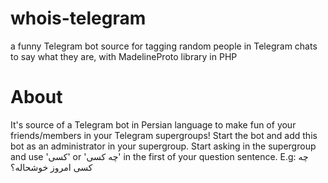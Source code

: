 # whois-telegram
a funny Telegram bot source for tagging random people in Telegram chats to say what they are, with MadelineProto library in PHP

# About
It's source of a Telegram bot in Persian language to make fun of your friends/members in your Telegram supergroups!
Start the bot and add this bot as an administrator in your supergroup.
Start asking in the supergroup and use 'کسی' or 'چه کسی' in the first of your question sentence.
E.g: چه کسی امروز خوشحاله؟
